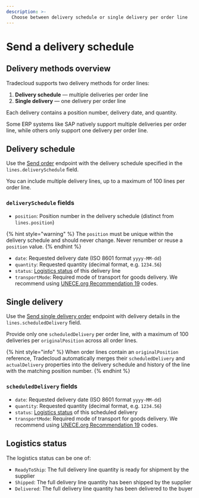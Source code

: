 ```yaml
---
description: >-
  Choose between delivery schedule or single delivery per order line
---
```


# Send a delivery schedule

## Delivery methods overview

Tradecloud supports two delivery methods for order lines:

1. **Delivery schedule** — multiple deliveries per order line
2. **Single delivery** — one delivery per order line

Each delivery contains a position number, delivery date, and quantity.

Some ERP systems like SAP natively support multiple deliveries per order line, while others only support one delivery per order line.

## Delivery schedule

Use the [Send order](https://swagger-ui.accp.tradecloud1.com/?url=https://api.accp.tradecloud1.com/v2/api-connector/specs.yaml#/buyer-endpoints/sendOrderByBuyerRoute) endpoint with the delivery schedule specified in the `lines.deliverySchedule` field.

You can include multiple delivery lines, up to a maximum of 100 lines per order line.

### `deliverySchedule` fields

- `position`: Position number in the delivery schedule (distinct from `lines.position`)

{% hint style="warning" %}
The `position` must be unique within the delivery schedule and should never change. Never renumber or reuse a `position` value.
{% endhint %}

- `date`: Requested delivery date (ISO 8601 format `yyyy-MM-dd`)
- `quantity`: Requested quantity (decimal format, e.g. `1234.56`)
- `status`: [Logistics status](#logistics-status) of this delivery line
- `transportMode`: Required mode of transport for goods delivery. We recommend using [UNECE.org Recommendation 19](https://tfig.unece.org/contents/recommendation-19.htm) codes.

## Single delivery

Use the [Send single delivery order](https://swagger-ui.accp.tradecloud1.com/?url=https://api.accp.tradecloud1.com/v2/api-connector/specs.yaml#/buyer-endpoints/sendSingleDeliveryOrderByBuyerRoute) endpoint with delivery details in the `lines.scheduledDelivery` field.

Provide only one `scheduledDelivery` per order line, with a maximum of 100 deliveries per `originalPosition` across all order lines.

{% hint style="info" %}
When order lines contain an `originalPosition` reference, Tradecloud automatically merges their `scheduledDelivery` and `actualDelivery` properties into the delivery schedule and history of the line with the matching position number.
{% endhint %}

### `scheduledDelivery` fields

- `date`: Requested delivery date (ISO 8601 format `yyyy-MM-dd`)
- `quantity`: Requested quantity (decimal format, e.g. `1234.56`)
- `status`: [Logistics status](#logistics-status) of this scheduled delivery
- `transportMode`: Required mode of transport for goods delivery. We recommend using [UNECE.org Recommendation 19](https://tfig.unece.org/contents/recommendation-19.htm) codes.

## Logistics status

The logistics status can be one of:

- `ReadyToShip`: The full delivery line quantity is ready for shipment by the supplier
- `Shipped`: The full delivery line quantity has been shipped by the supplier
- `Delivered`: The full delivery line quantity has been delivered to the buyer
